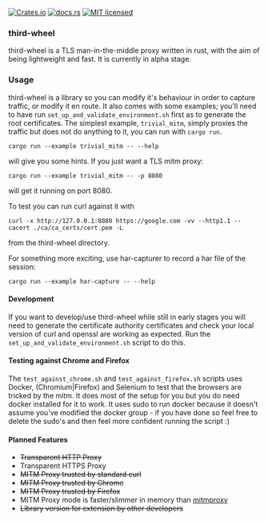 [![Crates.io][crates-badge]][crates-url]
[![docs.rs][docs-badge]][docs-url]
[![MIT licensed][mit-badge]][mit-url]

[crates-badge]: https://img.shields.io/crates/v/third-wheel.svg
[crates-url]: https://crates.io/crates/third-wheel
[docs-badge]: https://docs.rs/third-wheel/badge.svg
[docs-url]: https://docs.rs/third-wheel
[mit-badge]: https://img.shields.io/badge/license-MIT-blue.svg
[mit-url]: https://github.com/campbellC/third-wheel/blob/master/LICENSE

### third-wheel
third-wheel is a TLS man-in-the-middle proxy written in rust, with the aim of being lightweight and fast. It is currently in alpha stage.

### Usage
third-wheel is a library so you can modify it's behaviour in order to capture traffic, or modify it en route. It also comes with some examples; you'll need to have run `set_up_and_validate_environment.sh` first as to generate the root certificates. The simplest example, `trivial_mitm`, simply proxies the traffic but does not do anything to it, you can run with `cargo run`. 
```
cargo run --example trivial_mitm -- --help
```
will give you some hints. If you just want a TLS mitm proxy:
```
cargo run --example trivial_mitm -- -p 8080
```
will get it running on port 8080.

To test you can run curl against it with
```
curl -x http://127.0.0.1:8080 https://google.com -vv --http1.1 --cacert ./ca/ca_certs/cert.pem -L
```
from the third-wheel directory.

For something more exciting, use har-capturer to record a har file of the session:
```
cargo run --example har-capture -- --help
```


#### Development
If you want to develop/use third-wheel while still in early stages you will need to generate the certificate authority certificates and check your local version of curl and openssl are working as expected. Run the `set_up_and_validate_environment.sh` script to do this.

#### Testing against Chrome and Firefox
The `test_against_chrome.sh` and `test_against_firefox.sh` scripts uses Docker, (Chromium|Firefox) and Selenium to test that the browsers are tricked by the mitm. It does most of the setup for you but you do need docker installed for it to work. It uses sudo to run docker because it doesn't assume you've modified the docker group - if you have done so feel free to delete the sudo's and then feel more confident running the script :)

#### Planned Features
* ~~Transparent HTTP Proxy~~
* Transparent HTTPS Proxy
* ~~MITM Proxy trusted by standard curl~~
* ~~MITM Proxy trusted by Chrome~~
* ~~MITM Proxy trusted by Firefox~~
* MITM Proxy mode is faster/slimmer in memory than [mitmproxy](https://github.com/mitmproxy/mitmproxy)
* ~~Library version for extension by other developers~~
